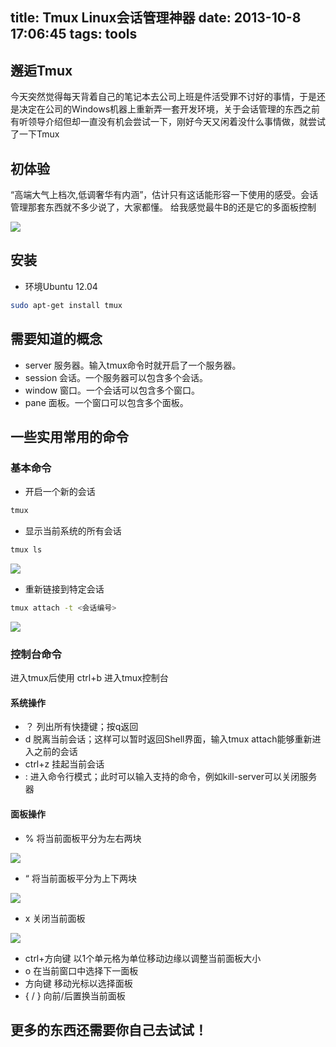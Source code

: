 title: Tmux Linux会话管理神器
date: 2013-10-8 17:06:45
tags: tools
---

## 邂逅Tmux

   今天突然觉得每天背着自己的笔记本去公司上班是件活受罪不讨好的事情，于是还是决定在公司的Windows机器上重新弄一套开发环境，关于会话管理的东西之前有听领导介绍但却一直没有机会尝试一下，刚好今天又闲着没什么事情做，就尝试了一下Tmux

## 初体验

 “高端大气上档次,低调奢华有内涵”，估计只有这话能形容一下使用的感受。会话管理那套东西就不多少说了，大家都懂。 给我感觉最牛B的还是它的多面板控制

![](http://media.tumblr.com/a134acdee31402e4d91b147397e6ae21/tumblr_inline_mucqivJE881sosno0.png)

## 安装

* 环境Ubuntu 12.04

```bash
sudo apt-get install tmux
```

## 需要知道的概念

* server    服务器。输入tmux命令时就开启了一个服务器。
* session   会话。一个服务器可以包含多个会话。
* window    窗口。一个会话可以包含多个窗口。
* pane  面板。一个窗口可以包含多个面板。

## 一些实用常用的命令

### 基本命令

* 开启一个新的会话

```bash
tmux
```

* 显示当前系统的所有会话

```bash
tmux ls
```

![](http://media.tumblr.com/ac9589bb921c65c0af88aae420012470/tumblr_inline_mucr4n5eWw1sosno0.png)


* 重新链接到特定会话

```bash
tmux attach -t <会话编号>
```

![](http://media.tumblr.com/f3cfb99e5105aa5398a6f1f518d3072d/tumblr_inline_mucrc8Yakl1sosno0.png)

### 控制台命令

进入tmux后使用 ctrl+b 进入tmux控制台

#### 系统操作

* ？ 列出所有快捷键；按q返回
* d 脱离当前会话；这样可以暂时返回Shell界面，输入tmux attach能够重新进入之前的会话
* ctrl+z 挂起当前会话
* : 进入命令行模式；此时可以输入支持的命令，例如kill-server可以关闭服务器

#### 面板操作

* % 将当前面板平分为左右两块

![](http://media.tumblr.com/b71f6d2f90c2a40b8d05cc1ca52e2f2d/tumblr_inline_mucrhc05gU1sosno0.png)

* “ 将当前面板平分为上下两块

![](http://media.tumblr.com/c527cce15b93d562f501b34574ac5765/tumblr_inline_mucre7xHJb1sosno0.png)

* x 关闭当前面板

![](http://media.tumblr.com/1d0eb920858a50863f2551b7adbdf859/tumblr_inline_mucribO2iM1sosno0.png)

* ctrl+方向键 以1个单元格为单位移动边缘以调整当前面板大小
* o 在当前窗口中选择下一面板
* 方向键 移动光标以选择面板
* { / } 向前/后置换当前面板

## 更多的东西还需要你自己去试试！
